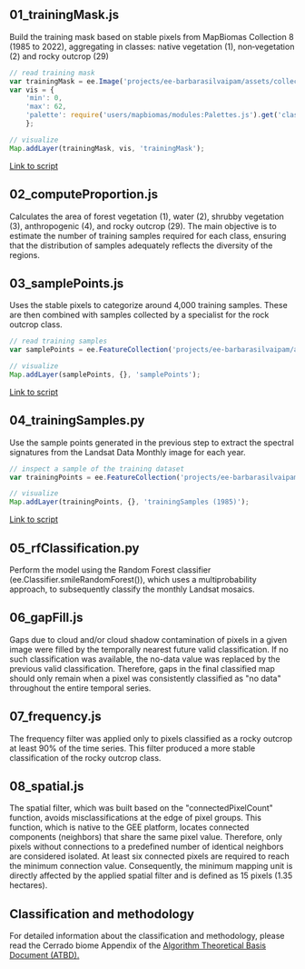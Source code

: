 ## 01_trainingMask.js
Build the training mask based on stable pixels from MapBiomas Collection 8 (1985 to 2022), aggregating in classes: native vegetation (1), non‑vegetation (2) and rocky outcrop (29)
```javascript
// read training mask
var trainingMask = ee.Image('projects/ee-barbarasilvaipam/assets/collection-10_rocky-outcrop/masks/cerrado_rockyTrainingMask_1985_2023_v4');
var vis = {
    'min': 0,
    'max': 62,
    'palette': require('users/mapbiomas/modules:Palettes.js').get('classification8')
    };

// visualize 
Map.addLayer(trainingMask, vis, 'trainingMask'); 
```
[Link to script](https://code.earthengine.google.com/da84ee76358a8786d00bc7b670ab6b35)

## 02_computeProportion.js
Calculates the area of forest vegetation (1), water (2), shrubby vegetation (3), anthropogenic (4), and rocky outcrop (29). The main objective is to estimate the number of training samples required for each class, ensuring that the distribution of samples adequately reflects the diversity of the regions.

## 03_samplePoints.js
Uses the stable pixels to categorize around 4,000 training samples. These are then combined with samples collected by a specialist for the rock outcrop class. 
```javascript
// read training samples
var samplePoints = ee.FeatureCollection('projects/ee-barbarasilvaipam/assets/collection-10_rocky-outcrop/sample/points/samplePoints_v4');

// visualize
Map.addLayer(samplePoints, {}, 'samplePoints');
```
[Link to script](https://code.earthengine.google.com/98c56a5bb6714d49cb8139696709487e)

## 04_trainingSamples.py
Use the sample points generated in the previous step to extract the spectral signatures from the Landsat Data Monthly image for each year.
```javascript
// inspect a sample of the training dataset 
var trainingPoints = ee.FeatureCollection('projects/ee-barbarasilvaipam/assets/collection-10_rocky-outcrop/trainings/v4/train_col10_rocky_1985_v4');

// visualize
Map.addLayer(trainingPoints, {}, 'trainingSamples (1985)');
```
[Link to script](https://code.earthengine.google.com/2214ceff3eb0d56268cd0aff7c566ead)

## 05_rfClassification.py
Perform the model using the Random Forest classifier (ee.Classifier.smileRandomForest()), which uses a multiprobability approach, to subsequently classify the monthly Landsat mosaics.

## 06_gapFill.js
Gaps due to cloud and/or cloud shadow contamination of pixels in a given image were filled by the temporally nearest future valid classification. If no such classification was available, the no-data value was replaced by the previous valid classification. Therefore, gaps in the final classified map should only remain when a pixel was consistently classified as "no data" throughout the entire temporal series.

## 07_frequency.js
The frequency filter was applied only to pixels classified as a rocky outcrop at least 90% of the time series. This filter produced a more stable classification of the rocky outcrop class.

## 08_spatial.js
The spatial filter, which was built based on the "connectedPixelCount" function, avoids misclassifications at the edge of pixel groups. This function, which is native to the GEE platform, locates connected components (neighbors) that share the same pixel value. Therefore, only pixels without connections to a predefined number of identical neighbors are considered isolated. At least six connected pixels are required to reach the minimum connection value. Consequently, the minimum mapping unit is directly affected by the applied spatial filter and is defined as 15 pixels (1.35 hectares).

## Classification and methodology
For detailed information about the classification and methodology, please read the Cerrado biome Appendix of the [Algorithm Theoretical Basis Document (ATBD).](https://mapbiomas.org/download-dos-atbds)

